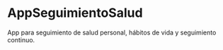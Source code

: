 # AppSeguimientoSalud
App para seguimiento de salud personal, hábitos de vida y seguimiento continuo.
